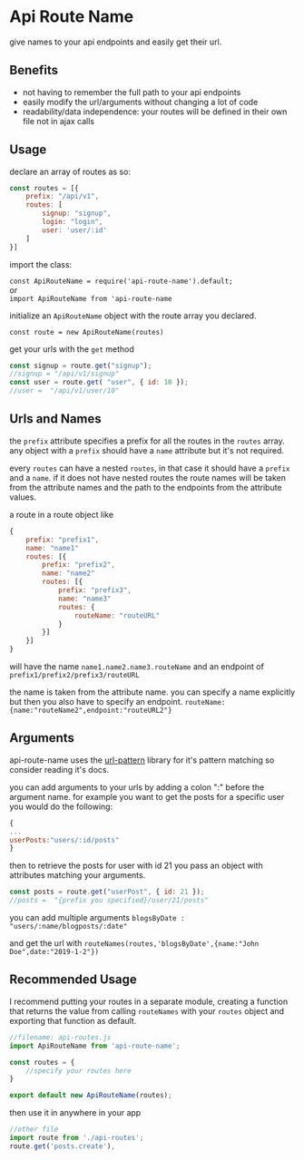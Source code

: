 # Api Route Name

give names to your api endpoints and easily get their url.

## Benefits 
* not having to remember the full path to your api endpoints
* easily modify the url/arguments without changing a lot of code
* readability/data independence: your routes will be defined in their own file not in ajax calls

## Usage

declare an array of routes as so:

```javascript
const routes = [{
    prefix: "/api/v1",
    routes: [
        signup: "signup",
        login: "login",
        user: 'user/:id'
    ]
}]
```

import the class:

`const ApiRouteName = require('api-route-name').default;`
<br>
or 
<br>
`import ApiRouteName from 'api-route-name`

initialize an `ApiRouteName` object with the route array you declared.

`const route = new ApiRouteName(routes)`

get your urls with the `get` method

```javascript
const signup = route.get("signup");
//signup = "/api/v1/signup"
const user = route.get( "user", { id: 10 });
//user =  "/api/v1/user/10"
```

## Urls and Names

the `prefix` attribute specifies a prefix for all the routes in the `routes` array.
any object with a `prefix` should have a `name` attribute but it's not required.

every `routes` can have a nested `routes`, in that case it should have a `prefix` and a `name`.
if it does not have nested routes the route names will be taken from the attribute names and the path to the endpoints from the attribute values.

a route in a route object like

```javascript
{
    prefix: "prefix1",
    name: "name1"
    routes: [{
        prefix: "prefix2",
        name: "name2"
        routes: [{
            prefix: "prefix3",
            name: "name3"
            routes: {
                routeName: "routeURL"
            }
        }]
    }]
}
```

will have the name `name1.name2.name3.routeName` and an endpoint of `prefix1/prefix2/prefix3/routeURL`

the name is taken from the attribute name. you can specify a name explicitly but then you also have to specify an endpoint.
`routeName:{name:"routeName2",endpoint:"routeURL2"}`

## Arguments

api-route-name uses the [url-pattern](https://www.npmjs.com/package/url-pattern) library for it's pattern matching so consider reading it's docs.

you can add arguments to your urls by adding a colon ":" before the argument name. for example you want to get the posts for a specific user you would do the following:

```javascript
{
...
userPosts:"users/:id/posts"
}
```

then to retrieve the posts for user with id 21 you pass an object with attributes matching your arguments.

```javascript
const posts = route.get("userPost", { id: 21 });
//posts =  "{prefix you specified}/user/21/posts"
```

you can add multiple arguments `blogsByDate : "users/:name/blogposts/:date"`

and get the url with `routeNames(routes,'blogsByDate',{name:"John Doe",date:"2019-1-2"})`

## Recommended Usage
I recommend putting your routes in a separate module, creating a function that returns the value
from calling `routeNames` with your `routes` object and exporting that function as default. 

```javascript
//filename: api-routes.js
import ApiRouteName from 'api-route-name';

const routes = {
    //specify your routes here
}

export default new ApiRouteName(routes);
```
then use it in anywhere in your app
```javascript
//other file
import route from './api-routes';
route.get('posts.create'),
```
